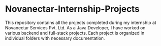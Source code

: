 # Novanectar-Internship-Projects
This repository contains all the projects completed during my internship at Novanectar Services Pvt. Ltd. As a Java Developer, I have worked on various backend and full-stack projects. Each project is organized in individual folders with necessary documentation.
